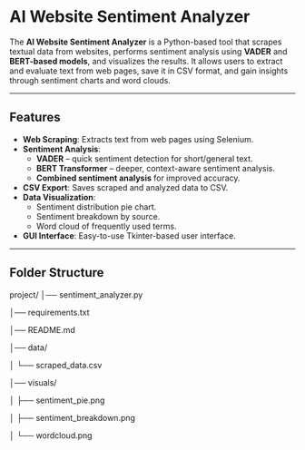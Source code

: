 # AI Website Sentiment Analyzer  

The **AI Website Sentiment Analyzer** is a Python-based tool that scrapes textual data from websites, performs sentiment analysis using **VADER** and **BERT-based models**, and visualizes the results. It allows users to extract and evaluate text from web pages, save it in CSV format, and gain insights through sentiment charts and word clouds.  

---

## Features  

- **Web Scraping**: Extracts text from web pages using Selenium.  
- **Sentiment Analysis**:  
  - **VADER** – quick sentiment detection for short/general text.  
  - **BERT Transformer** – deeper, context-aware sentiment analysis.  
  - **Combined sentiment analysis** for improved accuracy.  
- **CSV Export**: Saves scraped and analyzed data to CSV.  
- **Data Visualization**:  
  - Sentiment distribution pie chart.  
  - Sentiment breakdown by source.  
  - Word cloud of frequently used terms.  
- **GUI Interface**: Easy-to-use Tkinter-based user interface.  

---

## Folder Structure

project/
│── sentiment_analyzer.py

│── requirements.txt

│── README.md

│── data/

│   └── scraped_data.csv

│── visuals/

│   ├── sentiment_pie.png

│   ├── sentiment_breakdown.png

│   └── wordcloud.png
